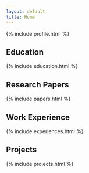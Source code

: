 ```yaml
---
layout: default
title: Home
---
```


{% include profile.html %}

## Education

{% include education.html %}

## Research Papers

{% include papers.html %}

## Work Experience

{% include experiences.html %}

## Projects

{% include projects.html %} 